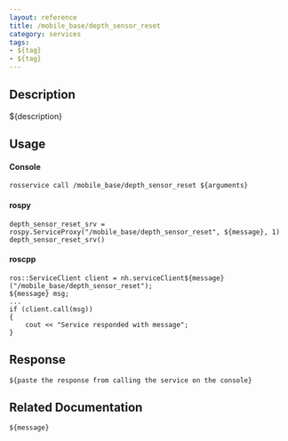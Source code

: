 ```yaml
---
layout: reference
title: /mobile_base/depth_sensor_reset
category: services
tags: 
- ${tag} 
- ${tag}
---
```


## Description
${description}

## Usage
#### Console
```
rosservice call /mobile_base/depth_sensor_reset ${arguments}
```

#### rospy
```
depth_sensor_reset_srv = rospy.ServiceProxy("/mobile_base/depth_sensor_reset", ${message}, 1)
depth_sensor_reset_srv()
```

#### roscpp
```
ros::ServiceClient client = nh.serviceClient${message}("/mobile_base/depth_sensor_reset");
${message} msg;
...
if (client.call(msg))
{
    cout << "Service responded with message";
}
```

## Response
```
${paste the response from calling the service on the console}
```

## Related Documentation
``${message}``